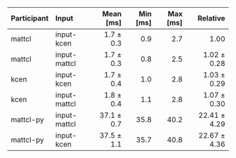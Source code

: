 | Participant | Input | Mean [ms] | Min [ms] | Max [ms] | Relative |
|:---|:---|---:|---:|---:|---:|
| mattcl | input-kcen | 1.7 ± 0.3 | 0.9 | 2.7 | 1.00 |
| mattcl | input-mattcl | 1.7 ± 0.3 | 0.8 | 2.5 | 1.02 ± 0.28 |
| kcen | input-kcen | 1.7 ± 0.4 | 1.0 | 2.8 | 1.03 ± 0.29 |
| kcen | input-mattcl | 1.8 ± 0.4 | 1.1 | 2.8 | 1.07 ± 0.30 |
| mattcl-py | input-mattcl | 37.1 ± 0.7 | 35.8 | 40.2 | 22.41 ± 4.29 |
| mattcl-py | input-kcen | 37.5 ± 1.1 | 35.7 | 40.8 | 22.67 ± 4.36 |
